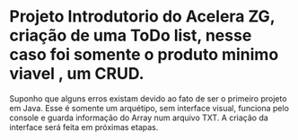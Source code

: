 # Projeto Introdutorio do Acelera ZG, criação de uma ToDo list, nesse caso foi somente o produto minimo viavel , um CRUD. 
Suponho que alguns erros existam devido ao fato de ser o primeiro projeto em Java.
Esse é somente um arquétipo, sem interface visual, funciona pelo console e guarda informação do Array num arquivo TXT. A criação da interface será feita em próximas etapas. 
